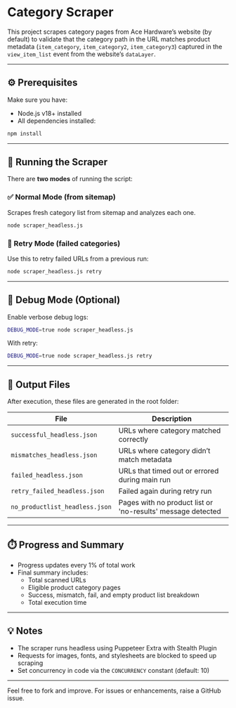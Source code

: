 # Category Scraper

This project scrapes category pages from Ace Hardware’s website (by default) to validate that the category path in the URL matches product metadata (`item_category`, `item_category2`, `item_category3`) captured in the `view_item_list` event from the website’s `dataLayer`.

---

## ⚙️ Prerequisites

Make sure you have:

- Node.js v18+ installed
- All dependencies installed:

```bash
npm install
```

---

## 🚀 Running the Scraper

There are **two modes** of running the script:

### ✅ Normal Mode (from sitemap)
Scrapes fresh category list from sitemap and analyzes each one.

```bash
node scraper_headless.js
```

### 🔁 Retry Mode (failed categories)
Use this to retry failed URLs from a previous run:

```bash
node scraper_headless.js retry
```

---

## 🐞 Debug Mode (Optional)
Enable verbose debug logs:

```bash
DEBUG_MODE=true node scraper_headless.js
```

With retry:

```bash
DEBUG_MODE=true node scraper_headless.js retry
```

---

## 📁 Output Files
After execution, these files are generated in the root folder:

| File                          | Description                                                 |
|-------------------------------|-------------------------------------------------------------|
| `successful_headless.json`    | URLs where category matched correctly                       |
| `mismatches_headless.json`    | URLs where category didn’t match metadata                   |
| `failed_headless.json`        | URLs that timed out or errored during main run              |
| `retry_failed_headless.json`  | Failed again during retry run                               |
| `no_productlist_headless.json`| Pages with no product list or 'no-results' message detected |

---

## ⏱️ Progress and Summary

- Progress updates every 1% of total work
- Final summary includes:
  - Total scanned URLs
  - Eligible product category pages
  - Success, mismatch, fail, and empty product list breakdown
  - Total execution time

---

## 💡 Notes
- The scraper runs headless using Puppeteer Extra with Stealth Plugin
- Requests for images, fonts, and stylesheets are blocked to speed up scraping
- Set concurrency in code via the `CONCURRENCY` constant (default: 10)

---

Feel free to fork and improve. For issues or enhancements, raise a GitHub issue.
